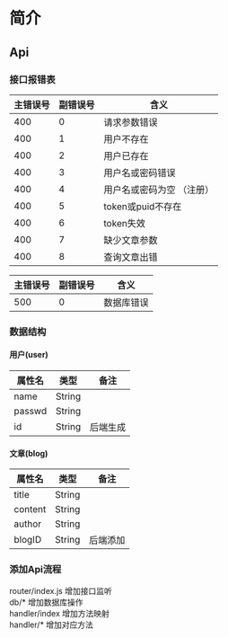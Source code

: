 # 简介

## Api

### 接口报错表

 主错误号 | 副错误号 | 含义
--- | --- | ---
400 | 0 | 请求参数错误
400 | 1 | 用户不存在
400 | 2 | 用户已存在
400 | 3 | 用户名或密码错误
400 | 4 | 用户名或密码为空 （注册）
400 | 5 | token或puid不存在
400 | 6 | token失效
400 | 7 | 缺少文章参数
400 | 8 | 查询文章出错

 主错误号 | 副错误号 | 含义
--- | --- | ---
500 | 0 | 数据库错误

### 数据结构

#### 用户(user)

属性名 | 类型 | 备注
--- | --- | ---
name | String
passwd | String
id | String | 后端生成

#### 文章(blog)

属性名 | 类型 | 备注
--- | --- | ---
title | String
content | String
author | String
blogID | String | 后端添加

### 添加Api流程

router/index.js  增加接口监听  
db/*             增加数据库操作  
handler/index    增加方法映射  
handler/*        增加对应方法  